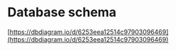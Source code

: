 # Database schema

[https://dbdiagram.io/d/6253eea12514c97903096469](https://dbdiagram.io/d/6253eea12514c97903096469)